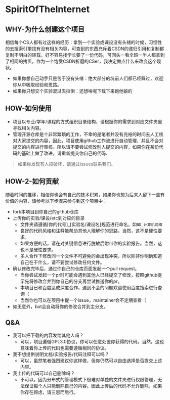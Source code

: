 # SpiritOfTheInternet

## WHY-为什么创建这个项目

相信每个CS人都有过这样的经历：拿到一个实验或课设没有头绪的时候，习惯性的去搜索引擎找有没有相关内容，可查到的东西充斥着CSDN的递归引用和复制都复制不明白的转载。好不容易找学长要了一份代码，可回头一看全班一半人都拿到了相同的拷贝。作为一个饱受CSDN折磨的CSer，我决定做点什么来改变这个现状。

- 如果你想自己动手只是苦于没有头绪：绝大部分的坑前人们都已经踩过，欢迎你从中吸取经验和思路。
- 如果你只想交个实验混过去拉倒：还想啥呢下载下来跑他娘的

## HOW-如何使用

- 项目以专业/学年/课程的方式组织目录结构，请根据你的需求到对应文件夹里寻找相关内容。
- 管理开源仓库是个非常繁琐的工作，不幸的是笔者并没有充裕的时间去人工核对大家提交的内容，因此，项目使用github工作流进行自动管理，并且不会对提交的内容进行审核。所以请不要尝试修改别人提交的内容，如果你在某份代码的基础上做了改进，请重新提交你自己的代码.

> 如果你发现有人搞破坏，请通过issues联系我们。

## HOW-2-如何贡献

随着时间的推移，相信你也会有自己的技术积累，如果你也想为后来人留下一些有价值的内容，请参考以下步骤来参与到这个项目中：

- fork本项目到你自己的github仓库
- 上传你的实验/课设/etc到对应的目录
  - 文件夹请遵循[你的代号]_[实验名/课设名]规范进行命名，如`BD_计算机网络`
  - 良好的代码风格和注释能帮助其他人理解你的思路，当然，这不是硬性要求。
  - 如果方便的话，请在对关键信息进行脱敏后附带你的实验报告。当然，这也不是硬性要求。
  - 多人合作下修改同一个文件不可避免的会出现冲突，所以除非你明确知道自己在干什么，请不要尝试修改任何文件。
- 确认修改完毕后，通过你自己的仓库页面发起一个pull request。
  - 当你尝试发起一个pr时可能会遇到其他人已经提交了修改，按照github提示先将修改合并到你自己的分支再尝试推送你的pr。
  - 本项目已和百度达成深度合作，遇到不会的问题欢迎使用百度搜索进行查询（
  - 当然你也可以在项目中提一个issue，maintainer会不定期查看（
- 如无意外，bot会自动将你的修改合并到主分支。

## Q&A

- 我可以把下载的内容发给其他人吗？
  - 可以，项目遵循GPL3.0协议，你可以任意处置你获得的代码。当然，这也意味着你上传的代码也需要遵循相同的协议。
- 我不想提供说明文档/实验报告/代码注释可以吗？
  - 可以，虽然笔者强烈建议你这样做，但你仍然可以自由选择是否提交上述内容。
- 我上传的代码可以自己删除吗？
  - 不可以。因为分布式的管理模式下很难对单独的文件夹进行权限管理，无法保证每个人只能删除自己的内容。因此上传后的代码不允许删除，如果你存在顾虑，请三思而后行。
